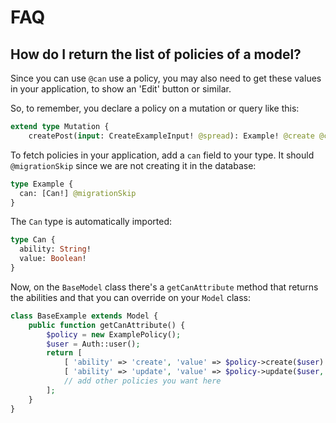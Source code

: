 # FAQ

## How do I return the list of policies of a model?

Since you can use `@can` use a policy, you may also need to get these values in your application, to show an 'Edit' button or similar.

So, to remember, you declare a policy on a mutation or query like this:

```graphql
extend type Mutation {
    createPost(input: CreateExampleInput! @spread): Example! @create @can(ability: "create")
```

To fetch policies in your application, add a `can` field to your type. It should `@migrationSkip` since we are not creating it in the database:

```graphql
type Example {
  can: [Can!] @migrationSkip
}
```

The `Can` type is automatically imported:

```graphql
type Can {
  ability: String!
  value: Boolean!
}
```

Now, on the `BaseModel` class there's a `getCanAttribute` method that returns the abilities and that you can override on your `Model` class:

```php
class BaseExample extends Model {
    public function getCanAttribute() {
        $policy = new ExamplePolicy();
        $user = Auth::user();
        return [
            [ 'ability' => 'create', 'value' => $policy->create($user) ],
            [ 'ability' => 'update', 'value' => $policy->update($user, $this) ]
            // add other policies you want here
        ];
    }
}
```
